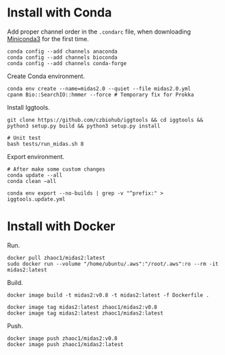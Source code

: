 
# Install with Conda


Add proper channel order in the `.condarc` file, when downloading [Miniconda3](https://docs.conda.io/en/latest/miniconda.html) for the first time.
```
conda config --add channels anaconda
conda config --add channels bioconda
conda config --add channels conda-forge
```

Create Conda environment.

```
conda env create --name=midas2.0 --quiet --file midas2.0.yml
cpanm Bio::SearchIO::hmmer --force # Temporary fix for Prokka
```

Install Iggtools.

```
git clone https://github.com/czbiohub/iggtools && cd iggtools && python3 setup.py build && python3 setup.py install

# Unit test
bash tests/run_midas.sh 8
```

Export environment.

```
# After make some custom changes 
conda update --all 
conda clean –all

conda env export --no-builds | grep -v "^prefix:" > iggtools.update.yml
```

# Install with Docker

Run.

```
docker pull zhaoc1/midas2:latest
sudo docker run --volume "/home/ubuntu/.aws":"/root/.aws":ro --rm -it midas2:latest
```

Build.

```
docker image build -t midas2:v0.8 -t midas2:latest -f Dockerfile .

docker image tag midas2:latest zhaoc1/midas2:v0.8
docker image tag midas2:latest zhaoc1/midas2:latest
```

Push.

```
docker image push zhaoc1/midas2:v0.8
docker image push zhaoc1/midas2:latest
```



